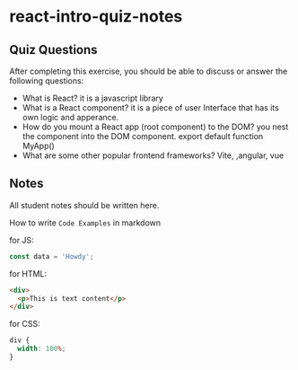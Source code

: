 # react-intro-quiz-notes

## Quiz Questions

After completing this exercise, you should be able to discuss or answer the following questions:

- What is React?
  it is a javascript library
- What is a React component?
  it is a piece of user Interface that has its own logic and apperance.
- How do you mount a React app (root component) to the DOM?
  you nest the component into the DOM component. export default function MyApp()
- What are some other popular frontend frameworks?
  Vite, ,angular, vue

## Notes

All student notes should be written here.

How to write `Code Examples` in markdown

for JS:

```javascript
const data = 'Howdy';
```

for HTML:

```html
<div>
  <p>This is text content</p>
</div>
```

for CSS:

```css
div {
  width: 100%;
}
```
